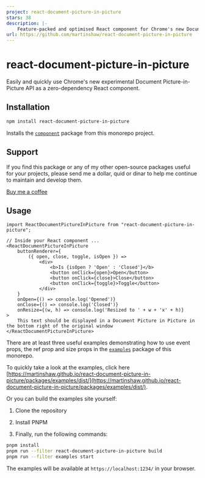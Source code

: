 ```yaml
---
project: react-document-picture-in-picture
stars: 38
description: |-
    Feature-packed and optimised React component for Chrome's new Document Picture-in-Picture API
url: https://github.com/martinshaw/react-document-picture-in-picture
---
```


# react-document-picture-in-picture

Easily and quickly use Chrome's new experimental Document Picture-in-Picture API as a zero-dependency React component.

## Installation

```bash
npm install react-document-picture-in-picture
```

Installs the [`component`](https://github.com/martinshaw/react-document-picture-in-picture/tree/master/packages/component) package from this monorepo project.

## Support 

If you find this package or any of my other open-source packages useful for your projects, please send me a dollar, quid or dinar to help me continue to maintain and develop them. 

[Buy me a coffee](https://www.buymeacoffee.com/lfbehjxudv)

## Usage

```tsx
import ReactDocumentPictureInPicture from "react-document-picture-in-picture";

// Inside your React component ...
<ReactDocumentPictureInPicture
    buttonRenderer={
        ({ open, close, toggle, isOpen }) => 
            <div>
                <b>Is {isOpen ? 'Open' : 'Closed'}</b>
                <button onClick={open}>Open</button>
                <button onClick={close}>Close</button>
                <button onClick={toggle}>Toggle</button>
            </div>
    }
    onOpen={() => console.log('Opened')}
    onClose={() => console.log('Closed')}
    onResize={(w, h) => console.log('Resized to ' + w + 'x' + h)}
>
    This text should be displayed in a Document Picture in Picture in the bottom right of the original window
</ReactDocumentPictureInPicture>

```

There are at least three useful examples demonstrating how to use event props, the ref prop and size props in the [`examples`](https://github.com/martinshaw/react-document-picture-in-picture/tree/master/packages/examples) package of this monorepo.

To quickly take a look at the examples, click here [https://martinshaw.github.io/react-document-picture-in-picture/packages/examples/dist/](https://martinshaw.github.io/react-document-picture-in-picture/packages/examples/dist/).

Or you can build the examples site yourself:

1. Clone the repository

2. Install PNPM

3. Finally, run the following commands:

```bash
pnpm install 
pnpm run --filter react-document-picture-in-picture build
pnpm run --filter examples start
```

The examples will be available at `https://localhost:1234/` in your browser.


